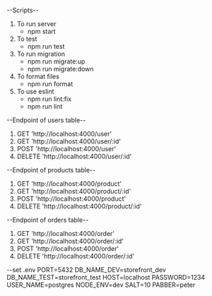 --Scripts--
1) To run server
    - npm start
2) To test
    - npm run test
3) To run migration
    - npm run migrate:up
    - npm run migrate:down
4) To format files
    - npm run format
5) To use eslint
    - npm run lint:fix
    - npm run lint


--Endpoint of users table--
1) GET 'http://localhost:4000/user'
2) GET 'http://localhost:4000/user/:id'
3) POST 'http://localhost:4000/user'
4) DELETE 'http://localhost:4000/user/:id'


--Endpoint of products table--
1) GET 'http://localhost:4000/product'
2) GET 'http://localhost:4000/product/:id'
3) POST 'http://localhost:4000/product'
4) DELETE 'http://localhost:4000/product/:id'


--Endpoint of orders table--
1) GET 'http://localhost:4000/order'
2) GET 'http://localhost:4000/order/:id'
3) POST 'http://localhost:4000/order'
4) DELETE 'http://localhost:4000/order/:id'

--set .env 
    PORT=5432
    DB_NAME_DEV=storefront_dev
    DB_NAME_TEST=storefront_test
    HOST=localhost
    PASSWORD=1234
    USER_NAME=postgres
    NODE_ENV=dev
    SALT=10
    PABBER=peter